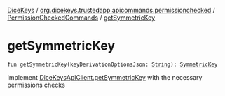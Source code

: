 [DiceKeys](../../index.md) / [org.dicekeys.trustedapp.apicommands.permissionchecked](../index.md) / [PermissionCheckedCommands](index.md) / [getSymmetricKey](./get-symmetric-key.md)

# getSymmetricKey

`fun getSymmetricKey(keyDerivationOptionsJson: `[`String`](https://kotlinlang.org/api/latest/jvm/stdlib/kotlin/-string/index.html)`): `[`SymmetricKey`](../../org.dicekeys.crypto.seeded/-symmetric-key/index.md)

Implement [DiceKeysApiClient.getSymmetricKey](../../org.dicekeys.api/-dice-keys-api-client/get-symmetric-key.md) with the necessary permissions checks

